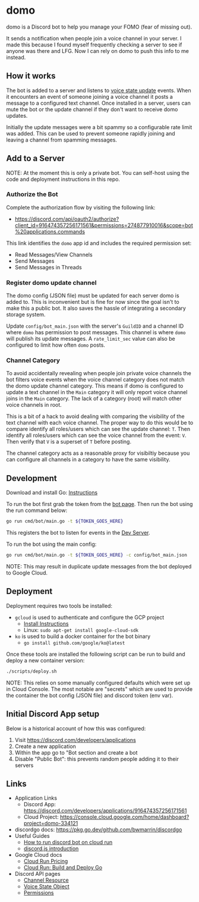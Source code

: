 # domo

domo is a Discord bot to help you manage your FOMO (fear of missing out).

It sends a notification when people join a voice channel in your server.
I made this because I found myself frequently checking a server to see if anyone
was there and LFG. Now I can rely on domo to push this info to me instead.

## How it works

The bot is added to a server and listens to
[voice state update](https://discord.com/developers/docs/topics/gateway#update-voice-state)
events. When it encounters an event of someone joining a voice channel it posts
a message to a configured text channel. Once installed in a server, users can
mute the bot or the update channel if they don't want to receive domo updates.

Initially the update messages were a bit spammy so a configurable rate limit
was added. This can be used to prevent someone rapidly joining and leaving a
channel from spamming messages.

## Add to a Server

NOTE: At the moment this is only a private bot. You can self-host using the code
and deployment instructions in this repo.

### Authorize the Bot

Complete the authorization flow by visiting the following link:

* https://discord.com/api/oauth2/authorize?client_id=916474357256171561&permissions=274877910016&scope=bot%20applications.commands

This link identifies the `domo` app id and includes the required permission set:

* Read Messages/View Channels
* Send Messages
* Send Messages in Threads

### Register domo update channel

The domo config (JSON file) must be updated for each server domo is added to.
This is inconvenient but is fine for now since the goal isn't to make this a
public bot. It also saves the hassle of integrating a secondary storage system.

Update `config/bot_main.json` with the server's `GuildID` and a channel ID
where `domo` has permission to post messages. This channel is where `domo`
will publish its update messages. A `rate_limit_sec` value can also be
configured to limit how often `domo` posts.

### Channel Category

To avoid accidentally revealing when people join private voice channels the
bot filters voice events when the voice channel category does not match the
domo update channel category. This means if domo is configured to update a
text channel in the `Main` category it will only report voice channel joins
in the `Main` category. The lack of a category (root) will match other voice
channels in root.

This is a bit of a hack to avoid dealing with comparing the visibility of
the text channel with each voice channel. The proper way to do this would be
to compare identify all roles/users which can see the update channel: `T`.
Then identify all roles/users which can see the voice channel from the event:
`V`. Then verify that `V` is a superset of `T` before posting.

The channel category acts as a reasonable proxy for visibiltiy because you
can configure all channels in a category to have the same visibility.

## Development

Download and install Go: [Instructions](https://go.dev/doc/install)

To run the bot first grab the token from the
[bot page](https://discord.com/developers/applications/916474357256171561/bot).
Then run the bot using the run command below:

```bash
go run cmd/bot/main.go -t ${TOKEN_GOES_HERE}
```

This registers the bot to listen for events in the
[Dev Server](https://discord.com/channels/916746698490015744/916746698490015747).

To run the bot using the main config:

```bash
go run cmd/bot/main.go -t ${TOKEN_GOES_HERE} -c config/bot_main.json
```

NOTE: This may result in duplicate update messages from the bot deployed to
Google Cloud.

## Deployment

Deployment requires two tools be installed:

* `gcloud` is used to authenticate and configure the GCP project
   * [Install Instructions](https://cloud.google.com/sdk/docs/install)
   * Linux: `sudo apt-get install google-cloud-sdk`
* `ko` is used to build a docker container for the bot binary
   * `go install github.com/google/ko@latest`

Once these tools are installed the following script can be run to build and
deploy a new container version:

```bash
./scripts/deploy.sh
```

NOTE: This relies on some manually configured defaults which were set up in
Cloud Console. The most notable are "secrets" which are used to provide the
container the bot config (JSON file) and discord token (env var).

## Initial Discord App setup

Below is a historical account of how this was configured:

1. Visit https://discord.com/developers/applications
1. Create a new application
1. Within the app go to "Bot section and create a bot
1. Disable "Public Bot": this prevents random people adding it to their servers

## Links

* Application Links
  * Discord App: https://discord.com/developers/applications/916474357256171561
  * Cloud Project: https://console.cloud.google.com/home/dashboard?project=domo-334121
* discordgo docs: https://pkg.go.dev/github.com/bwmarrin/discordgo
* Useful Guides
  * [How to run discord bot on cloud run](https://emilwypych.com/2020/10/25/how-to-run-discord-bot-on-cloud-run/)
  * [discord.js introduction](https://discordjs.guide/#before-you-begin)
* Google Cloud docs
  * [Cloud Run Pricing](https://cloud.google.com/run/pricing)
  * [Cloud Run: Build and Deploy Go](https://cloud.google.com/run/docs/quickstarts/build-and-deploy/go)
* Discord API pages
  * [Channel Resource](https://discord.com/developers/docs/resources/channel)
  * [Voice State Object](https://discord.com/developers/docs/resources/voice#voice-state-object)
  * [Permissions](https://discord.com/developers/docs/topics/permissions)
